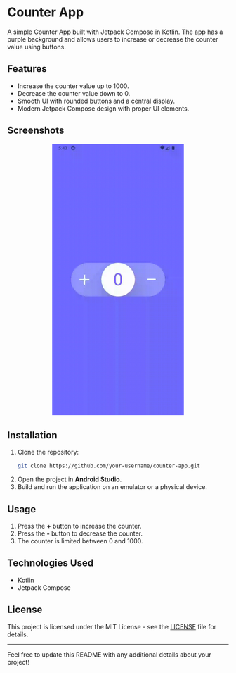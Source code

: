 # Counter App

A simple Counter App built with Jetpack Compose in Kotlin. The app has a purple background and allows users to increase or decrease the counter value using buttons.

## Features
- Increase the counter value up to 1000.
- Decrease the counter value down to 0.
- Smooth UI with rounded buttons and a central display.
- Modern Jetpack Compose design with proper UI elements.

## Screenshots
<p align="center">
  <img src="assets/screenrecording.gif" alt="Counter App Screenshot" width="300"/>
</p>


## Installation
1. Clone the repository:
   ```sh
   git clone https://github.com/your-username/counter-app.git
   ```
2. Open the project in **Android Studio**.
3. Build and run the application on an emulator or a physical device.

## Usage
1. Press the **+** button to increase the counter.
2. Press the **-** button to decrease the counter.
3. The counter is limited between 0 and 1000.


## Technologies Used
- Kotlin
- Jetpack Compose

## License
This project is licensed under the MIT License - see the [LICENSE](LICENSE) file for details.

---
Feel free to update this README with any additional details about your project!
